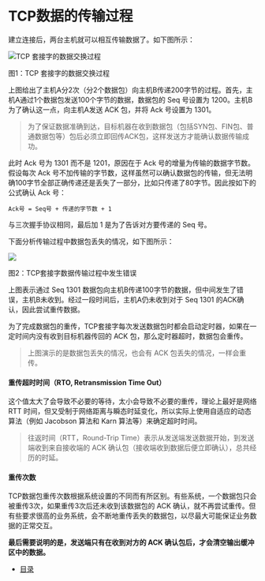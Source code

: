 # TCP数据的传输过程

建立连接后，两台主机就可以相互传输数据了。如下图所示：

![TCP 套接字的数据交换过程](https://img2018.cnblogs.com/blog/660329/201908/660329-20190830111215003-368571054.jpg)

图1：TCP 套接字的数据交换过程

上图给出了主机A分2次（分2个数据包）向主机B传递200字节的过程。首先，主机A通过1个数据包发送100个字节的数据，数据包的 Seq 号设置为 1200。主机B为了确认这一点，向主机A发送 ACK 包，并将 Ack 号设置为 1301。

> 为了保证数据准确到达，目标机器在收到数据包（包括SYN包、FIN包、普通数据包等）包后必须立即回传ACK包，这样发送方才能确认数据传输成功。

此时 Ack 号为 1301 而不是 1201，原因在于 Ack 号的增量为传输的数据字节数。假设每次 Ack 号不加传输的字节数，这样虽然可以确认数据包的传输，但无法明确100字节全部正确传递还是丢失了一部分，比如只传递了80字节。因此按如下的公式确认 Ack 号：

    Ack号 = Seq号 + 传递的字节数 + 1

与三次握手协议相同，最后加 1 是为了告诉对方要传递的 Seq 号。

下面分析传输过程中数据包丢失的情况，如下图所示：

![](https://img2018.cnblogs.com/blog/660329/201908/660329-20190830111555255-2028034523.jpg)

图2：TCP套接字数据传输过程中发生错误

上图表示通过 Seq 1301 数据包向主机B传递100字节的数据，但中间发生了错误，主机B未收到。经过一段时间后，主机A仍未收到对于 Seq 1301 的ACK确认，因此尝试重传数据。

为了完成数据包的重传，TCP套接字每次发送数据包时都会启动定时器，如果在一定时间内没有收到目标机器传回的 ACK 包，那么定时器超时，数据包会重传。

> 上图演示的是数据包丢失的情况，也会有 ACK 包丢失的情况，一样会重传。

#### 重传超时时间（RTO, Retransmission Time Out）

这个值太大了会导致不必要的等待，太小会导致不必要的重传，理论上最好是网络 RTT 时间，但又受制于网络距离与瞬态时延变化，所以实际上使用自适应的动态算法（例如 Jacobson 算法和 Karn 算法等）来确定超时时间。

> 往返时间（RTT，Round-Trip Time）表示从发送端发送数据开始，到发送端收到来自接收端的 ACK 确认包（接收端收到数据后便立即确认），总共经历的时延。

#### 重传次数

TCP数据包重传次数根据系统设置的不同而有所区别。有些系统，一个数据包只会被重传3次，如果重传3次后还未收到该数据包的 ACK 确认，就不再尝试重传。但有些要求很高的业务系统，会不断地重传丢失的数据包，以尽最大可能保证业务数据的正常交互。

**最后需要说明的是，发送端只有在收到对方的 ACK 确认包后，才会清空输出缓冲区中的数据。**

* [目录](./README.md)